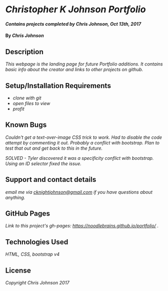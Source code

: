# _Christopher K Johnson Portfolio_

#### _Contains projects completed by Chris Johnson, Oct 13th, 2017_

#### By _**Chris Johnson**_

## Description

_This webpage is the landing page for future Portfolio additions. It contains basic info about the creator and links to other projects on github._

## Setup/Installation Requirements

* _clone with git_
* _open files to view_
* _profit_

## Known Bugs

_Couldn't get a text-over-image CSS trick to work. Had to disable the code attempt by commenting it out. Probably a conflict with bootstrap. Plan to test that out and get back to this in the future._

_SOLVED - Tyler discovered it was a specificity conflict with bootstrap. Using an ID selector fixed the issue._

## Support and contact details

_email me via cknightjohnson@gmail.com if you have questions about anything._

## GitHub Pages
_Link to this project's gh-pages: https://noodlebrains.github.io/portfolio/ ._

## Technologies Used

_HTML, CSS, bootstrap v4_

## License

_Copyright Chris Johnson 2017_
